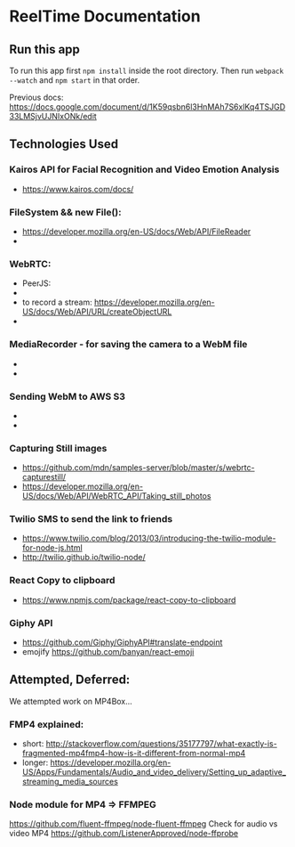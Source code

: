 # ReelTime Documentation

## Run this app

To run this app first `npm install` inside the root directory.
Then run `webpack --watch` and `npm start` in that order.

Previous docs: https://docs.google.com/document/d/1K59qsbn6l3HnMAh7S6xlKq4TSJGD33LMSjvUJNIxONk/edit

## Technologies Used

### Kairos API for Facial Recognition and Video Emotion Analysis
- https://www.kairos.com/docs/

### FileSystem && new File():
- https://developer.mozilla.org/en-US/docs/Web/API/FileReader
-

### WebRTC:
- PeerJS:
-
- to record a stream: https://developer.mozilla.org/en-US/docs/Web/API/URL/createObjectURL
-

### MediaRecorder - for saving the camera to a WebM file
-
-

### Sending WebM to AWS S3
-
-

### Capturing Still images
- https://github.com/mdn/samples-server/blob/master/s/webrtc-capturestill/
- https://developer.mozilla.org/en-US/docs/Web/API/WebRTC_API/Taking_still_photos

### Twilio SMS to send the link to friends
- https://www.twilio.com/blog/2013/03/introducing-the-twilio-module-for-node-js.html
- http://twilio.github.io/twilio-node/

### React Copy to clipboard
- https://www.npmjs.com/package/react-copy-to-clipboard

### Giphy API
- https://github.com/Giphy/GiphyAPI#translate-endpoint
- emojify https://github.com/banyan/react-emoji

## Attempted, Deferred:

We attempted work on MP4Box...

### FMP4 explained:
- short: http://stackoverflow.com/questions/35177797/what-exactly-is-fragmented-mp4fmp4-how-is-it-different-from-normal-mp4
- longer: https://developer.mozilla.org/en-US/Apps/Fundamentals/Audio_and_video_delivery/Setting_up_adaptive_streaming_media_sources

### Node module for MP4 => FFMPEG
https://github.com/fluent-ffmpeg/node-fluent-ffmpeg
Check for audio vs video MP4
https://github.com/ListenerApproved/node-ffprobe
